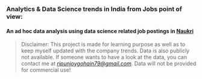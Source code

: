 ### Analytics & Data Science trends in India from Jobs point of view:
#### An ad hoc data analysis using data science related job postings in [Naukri](https://www.naukri.com/)

> Disclaimer: This project is made for learning purpose as well as to keep myself updated with the company trends. Data is also publicly not available. If someone wants to have a look at the data, you can contact me at *ripunjoygohain79@gmail.com*. Data will not be provided for commercial use!